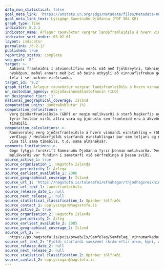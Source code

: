 ```yaml
---
data_non_statistical: false
goal_meta_link: 'https://unstats.un.org/sdgs/metadata/files/Metadata-08-02-01.pdf'
goal_meta_link_text: Lýsigögn Sameinuðu Þjóðanna (PDF 384 KB)
graph_type: line
indicator: 8.2.1
indicator_name: Árlegur raunvöxtur vergrar landsframleiðslu á hvern vinnandi einstakling.
indicator_sort_order: 08-02-01
layout: indicator
permalink: /8-2-1/
published: true
reporting_status: complete
sdg_goal: '8'
target: >-
  Aukinni framleiðni í atvinnulífinu verði náð með fjölbreytni, tækninýjungum og
  nýsköpun, meðal annars með því að beina athygli að vinnuaflsfrekum geirum sem
  fela í sér mikinn virðisauka.
target_id: '8.2'
graph_title: Árlegur raunvöxtur vergrar landsframleiðslu á hvern vinnandi einstakling.
un_custodian_agency: Alþjóðavinnumálastofnunin (ILO)
un_designated_tier: '1'
national_geographical_coverage: Ísland
computation_units: Hundraðshlutar (%)
computation_definitions: >-
  Verg þjóðarframleiðsla (GDP) er megin mælikvarði á stærð hagkerfis og stendur
  fyrir heildar virði allra vara og þjónustu sem framleidd eru á ákveðnu
  tímabili. 
computation_calculations: >-
  Raunveruleg verg þjóðarframleiðsla á hvern vinnandi einstakling = (GDP á föstu
  verðlagi / Heildarfjöldi starfandi einstaklinga) þar sem teljari og nefnari
  vísa til sama tímabils, t.d. sama almanaksár. 
comments_limitations: >-
  Gögn fylgja forskrift Sameinuðu Þjóðanna fyrir þennan mælikvarða. Þessi
  mælikvarði var fundinn í samstarfi við sérfræðinga á þessu sviði.
source_active_1: true
source_organisation_1: Hagstofa Íslands
source_periodicity_1: Árlega
source_earliest_available_1: 2006
source_geographical_coverage_1: Ísland
source_url_1: 'https://hagstofa.is/talnaefni/efnahagur/thjodhagsreikningar/landsframleidsla/'
source_url_text_1: Landsframleiðsla
source_release_date_1: null
source_next_release_1: null
source_statistical_classification_1: Opinber tölfræði
source_contact_1: upplysingar@hagastofa.is
source_active_2: true
source_organisation_2: Hagstofa Íslands
source_periodicity_2: Árleg
source_earliest_available_2: 2005
source_geographical_coverage_2: Ísland
source_url_2: >-
  https://px.hagstofa.is/pxis/pxweb/Is/Samfelag/Samfelag__vinnumarkadur__vinnuaflskraargogn/VIN10003.px
source_url_text_2: 'Fjöldi starfandi samkvæmt skrám eftir árum, kyni, aldri og uppruna 2005-2018'
source_release_date_2: null
source_next_release_2: null
source_statistical_classification_2: Opinber tölfræði
source_contact_2: upplysingar@hagstofa.is
---
```

